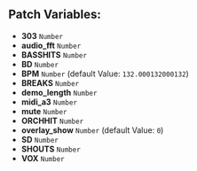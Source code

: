 ## Patch Variables:

* __303__ ```Number```
* __audio_fft__ ```Number```
* __BASSHITS__ ```Number```
* __BD__ ```Number```
* __BPM__ ```Number``` (default Value: `132.000132000132`)
* __BREAKS__ ```Number```
* __demo_length__ ```Number```
* __midi_a3__ ```Number```
* __mute__ ```Number```
* __ORCHHIT__ ```Number```
* __overlay_show__ ```Number``` (default Value: `0`)
* __SD__ ```Number```
* __SHOUTS__ ```Number```
* __VOX__ ```Number```

